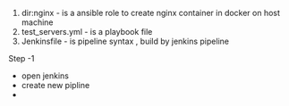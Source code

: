1. dir:nginx - is a ansible role to create nginx container in docker on host machine
2. test_servers.yml - is a playbook file 
3. Jenkinsfile - is pipeline syntax , build by jenkins pipeline


Step -1
 - open jenkins
 - create new pipline
 -

